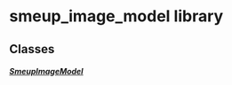 


# smeup_image_model library











## Classes

##### [SmeupImageModel](../smeup_models_widgets_smeup_image_model/SmeupImageModel-class.md)



 















